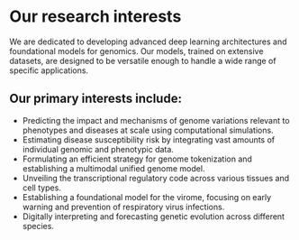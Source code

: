 <!-- ---
title: TBC 

event: genetic variant
event_url: https://example.org

location: Wowchemy HQ
address:
  street: 450 Serra Mall
  city: Stanford
  region: CA
  postcode: '94305'
  country: United States

summary: An example event.
abstract: 'Lorem ipsum dolor sit amet, consectetur adipiscing elit. Duis posuere tellusac convallis placerat. Proin tincidunt magna sed ex sollicitudin condimentum. Sed ac faucibus dolor, scelerisque sollicitudin nisi. Cras purus urna, suscipit quis sapien eu, pulvinar tempor diam.'

# Talk start and end times.
#   End time can optionally be hidden by prefixing the line with `#`.
date: '2030-06-01T13:00:00Z'
date_end: '2030-06-01T15:00:00Z'
all_day: false

# Schedule page publish date (NOT talk date).
publishDate: '2017-01-01T00:00:00Z'

authors: []
tags: []

# Is this a featured talk? (true/false)
featured: false

image:
  caption: 'Image credit: [**Unsplash**](https://unsplash.com/photos/bzdhc5b3Bxs)'
  focal_point: Right

url_code: ''
url_pdf: ''
url_slides: ''
url_video: ''

# Markdown Slides (optional).
#   Associate this talk with Markdown slides.
#   Simply enter your slide deck's filename without extension.
#   E.g. `slides = "example-slides"` references `content/slides/example-slides.md`.
#   Otherwise, set `slides = ""`.
slides:

# Projects (optional).
#   Associate this post with one or more of your projects.
#   Simply enter your project's folder or file name without extension.
#   E.g. `projects = ["internal-project"]` references `content/project/deep-learning/index.md`.
#   Otherwise, set `projects = []`.
projects:
---

Slides can be added in a few ways:

- **Create** slides using Wowchemy's [_Slides_](https://wowchemy.com/docs/managing-content/#create-slides) feature and link using `slides` parameter in the front matter of the talk file
- **Upload** an existing slide deck to `static/` and link using `url_slides` parameter in the front matter of the talk file
- **Embed** your slides (e.g. Google Slides) or presentation video on this page using [shortcodes](https://wowchemy.com/docs/writing-markdown-latex/).

Further event details, including page elements such as image galleries, can be added to the body of this page. -->


<!-- 
# Our research interests
## The long-term goals of our lab:
1. Developing computational methods and tools to overcome the challenges of analyzing, integrating, and interpreting a variety of genomics data. 
2. With close collaboration with experimental biologists, we will be committed to uncovering the fundamental principles in gene regulatory mechanisms and eventually developing effective treatments for various human diseases.
<br> </br>

## Our current research primarily focus on the intersections of population genetics, single cell genomics, and machine learning areas. 

- Functional interpretation of genetic causal variants at different levels including individual genomic loci, cellular context, target genes, and programs.
![v2g](v2g.jpg)   
- Dissect the fine-grained regulatory circuits and how they are perturbed in different diseases 
- Machine learning models for disease diagnosis, risk prediction, and the development of new therapies -->

# Our research interests
We are dedicated to developing advanced deep learning architectures and foundational models for genomics. Our models, trained on extensive datasets, are designed to be versatile enough to handle a wide range of specific applications. 
## Our primary interests include:
- Predicting the impact and mechanisms of genome variations relevant to phenotypes and diseases at scale using computational simulations.
- Estimating disease susceptibility risk by integrating vast amounts of individual genomic and phenotypic data.
- Formulating an efficient strategy for genome tokenization and establishing a multimodal unified genome model.
- Unveiling the transcriptional regulatory code across various tissues and cell types.
- Establishing a foundational model for the virome, focusing on early warning and prevention of respiratory virus infections.
- Digitally interpreting and forecasting genetic evolution across different species.
